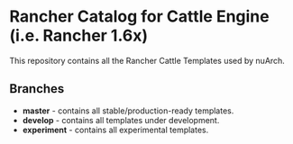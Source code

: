 # Rancher Catalog for Cattle Engine (i.e. Rancher 1.6x)

This repository contains all the Rancher Cattle Templates used by nuArch.

## Branches ##

* **master** - contains all stable/production-ready templates.
* **develop** - contains all templates under development.
* **experiment** - contains all experimental templates.
